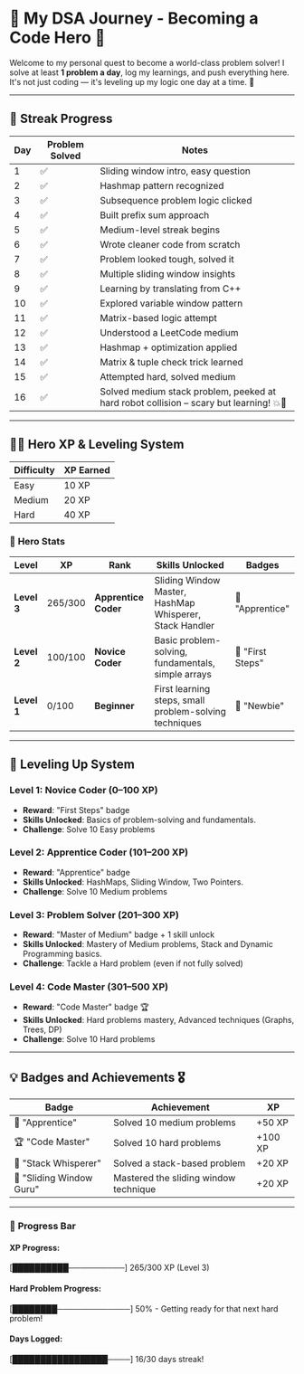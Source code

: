 # 🧠 **My DSA Journey - Becoming a Code Hero** 🚀

Welcome to my personal quest to become a world-class problem solver! I solve at least **1 problem a day**, log my learnings, and push everything here. It's not just coding — it's leveling up my logic one day at a time. 💪

---

## 🎯 **Streak Progress**

| Day | Problem Solved | Notes |
|-----|----------------|-------|
| 1   | ✅             | Sliding window intro, easy question |
| 2   | ✅             | Hashmap pattern recognized |
| 3   | ✅             | Subsequence problem logic clicked |
| 4   | ✅             | Built prefix sum approach |
| 5   | ✅             | Medium-level streak begins |
| 6   | ✅             | Wrote cleaner code from scratch |
| 7   | ✅             | Problem looked tough, solved it |
| 8   | ✅             | Multiple sliding window insights |
| 9   | ✅             | Learning by translating from C++ |
| 10  | ✅             | Explored variable window pattern |
| 11  | ✅             | Matrix-based logic attempt |
| 12  | ✅             | Understood a LeetCode medium |
| 13  | ✅             | Hashmap + optimization applied |
| 14  | ✅             | Matrix & tuple check trick learned |
| 15  | ✅             | Attempted hard, solved medium |
| 16  | ✅             | Solved medium stack problem, peeked at hard robot collision – scary but learning! 💥🤖 |

---

## 🧙‍♂️ **Hero XP & Leveling System**

| **Difficulty** | **XP Earned** |
|----------------|---------------|
| Easy           | 10 XP         |
| Medium         | 20 XP         |
| Hard           | 40 XP         |

### 🧙 **Hero Stats**

| **Level**       | **XP**    | **Rank**             | **Skills Unlocked**                                  | **Badges**              |
|-----------------|-----------|----------------------|------------------------------------------------------|-------------------------|
| **Level 3**     | 265/300   | **Apprentice Coder**  | Sliding Window Master, HashMap Whisperer, Stack Handler | 🏅 "Apprentice"         |
| **Level 2**     | 100/100   | **Novice Coder**      | Basic problem-solving, fundamentals, simple arrays    | 🏅 "First Steps"        |
| **Level 1**     | 0/100     | **Beginner**          | First learning steps, small problem-solving techniques | 🏅 "Newbie"             |

---

## 🌟 **Leveling Up System**

### **Level 1: Novice Coder** (0–100 XP) 
- **Reward**: "First Steps" badge  
- **Skills Unlocked**: Basics of problem-solving and fundamentals.  
- **Challenge**: Solve 10 Easy problems

### **Level 2: Apprentice Coder** (101–200 XP)
- **Reward**: "Apprentice" badge  
- **Skills Unlocked**: HashMaps, Sliding Window, Two Pointers.  
- **Challenge**: Solve 10 Medium problems

### **Level 3: Problem Solver** (201–300 XP)
- **Reward**: "Master of Medium" badge + 1 skill unlock  
- **Skills Unlocked**: Mastery of Medium problems, Stack and Dynamic Programming basics.  
- **Challenge**: Tackle a Hard problem (even if not fully solved)

### **Level 4: Code Master** (301–500 XP)
- **Reward**: "Code Master" badge 🏆  
- **Skills Unlocked**: Hard problems mastery, Advanced techniques (Graphs, Trees, DP)  
- **Challenge**: Solve 10 Hard problems

---

## 💡 **Badges and Achievements** 🎖️

| **Badge**         | **Achievement**                                  | **XP**  |
|-------------------|--------------------------------------------------|---------|
| 🏅 "Apprentice"    | Solved 10 medium problems                        | +50 XP  |
| 🏆 "Code Master"   | Solved 10 hard problems                          | +100 XP |
| 🏅 "Stack Whisperer" | Solved a stack-based problem                    | +20 XP  |
| 🥇 "Sliding Window Guru" | Mastered the sliding window technique         | +20 XP  |

---

### 🚀 **Progress Bar**

#### **XP Progress:**
[██████████──────────] 265/300 XP (Level 3)  

#### **Hard Problem Progress:**
[████████─────────────] 50% - Getting ready for that next hard problem!

#### **Days Logged:**
[█████████████████────] 16/30 days streak!